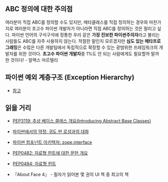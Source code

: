 ## ABC 정의에 대한 주의점
여러분이 직접 ABC를 정의할 수도 있지만, 메타클래스를 직접 정의하는 경우와 마찬가지로 여러분이 초고수 파이썬 개발자가 아니라면 직접 ABC를 정의하는 것은 말리고 싶다. 파이썬 언어의 구석구석에 정통한 우리 같은 **가장 진보한 파이썬주의자**라고 불리는 사람들도 ABC를 자주 사용하지 않는다. 적절한 말인지 모르겠지만 **심도 있는 메타프로그래밍**은 수많은 다른 개발팀에서 독립적으로 확장할 수 있는 광범위한 프레임워크의 개발자를 위한 것이다. **초고수 파이썬 개발자**중 1%도 안 되는 사람에게도 필요할까 말까 한 것이다! - 알렉스 마르텔리

## 파이썬 예외 계층구조 (Exception Hierarchy)
- [참고](https://docs.python.org/3/library/exceptions.html)


## 읽을 거리
- [PEP3119: 추상 베이스 클래스 개요(Introducing Abstract Base Classes)](https://www.python.org/dev/peps/pep-3119)

- [파이썬에서의 약정: 귀도 반 로섬과의 대화](http://www.artima.com/intv/pycontract.html)

- [파이썬 컴포넌트 아키텍처: zope.interface](http://bit.ly/1QOHa6x)

- [PEP0482: 자료형 힌트에 대한 문헌 개요](https://peps.python.org/pep-0482/)

- [PEP0484: 자료형 힌트](https://peps.python.org/pep-0484/)

- 『About Face 4』 - 필자가 읽어본 몇 권의 UI 책 중 최고의 책